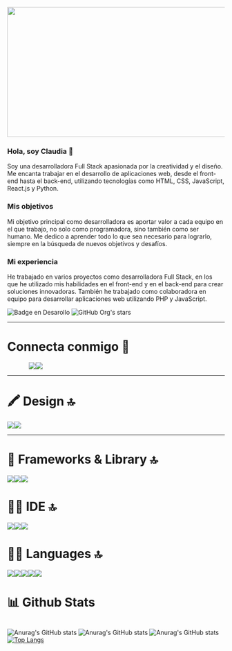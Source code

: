 
<p align="center" >
  <img src="https://ik.imagekit.io/smdxc0e2g3/userscontent2-endpoint/images/b0f8ca2a-eb63-4b95-b114-bbf89d4117b3/7c5eae3552a3ec6e4a5862ca8f55e217.gif?tr=w-320,rt-0"  style="width: 1000px; height: 300px;">
</p>


<h3>Hola, soy Claudia 👋</h3>
Soy una desarrolladora Full Stack apasionada por la creatividad y el diseño. Me encanta trabajar en el desarrollo de aplicaciones web, desde el front-end hasta el back-end, utilizando tecnologías como HTML, CSS, JavaScript, React.js y Python.

<h3>Mis objetivos</h3>
Mi objetivo principal como desarrolladora es aportar valor a cada equipo en el que trabajo, no solo como programadora, sino también como ser humano. Me dedico a aprender todo lo que sea necesario para lograrlo, siempre en la búsqueda de nuevos objetivos y desafíos.

<h3>Mi experiencia</h3>
He trabajado en varios proyectos como desarrolladora Full Stack, en los que he utilizado mis habilidades en el front-end y en el back-end para crear soluciones innovadoras. También he trabajado como colaboradora en equipo para desarrollar aplicaciones web  utilizando PHP y JavaScript. 

 ![Badge en Desarollo](https://img.shields.io/badge/STATUS-EN%20DESAROLLO-green) ![GitHub Org's stars](https://img.shields.io/github/stars/claudiareyesjofre?style=social)

<hr/>

<h1>Connecta conmigo 📌</h1>

<div style="display: flex; margin-left:50px;">
  <img src="https://img.shields.io/badge/GitHub-100000?style=for-the-badge&logo=github&logoColor=white"/>

  <img src="https://img.shields.io/badge/LinkedIn-0077B5?style=for-the-badge&logo=linkedin&logoColor=white"/>
</div>


<hr/>
<h1>🖍 Design 🔝</h1>
<div style="display: flex;">
<img src="https://img.shields.io/badge/Canva-%2300C4CC.svg?&style=for-the-badge&logo=Canva&logoColor=white"/>
<img src="https://img.shields.io/badge/Figma-F24E1E?style=for-the-badge&logo=figma&logoColor=white"/>
</div>

<hr/>
<h1>🚀 Frameworks & Library 🔝</h1>
  <div style="display: flex;">
<img src="https://img.shields.io/badge/Laragon-0E83CD?style=for-the-badge&logo=Laragon&logoColor=white"/>
<img src="https://img.shields.io/badge/Postman-FF6C37?style=for-the-badge&logo=Postman&logoColor=white"/>
<img src="https://img.shields.io/badge/React-20232A?style=for-the-badge&logo=react&logoColor=61DAFB"/>
</div>
<h1> 👩‍💻 IDE 🔝</h1>
    <div style="display: flex;">
<img src="https://img.shields.io/badge/Gitpod-000000?style=for-the-badge&logo=gitpod&logoColor=#FFAE33"/>
<img src="https://img.shields.io/badge/VSCode-0078D4?style=for-the-badge&logo=visual%20studio%20code&logoColor=white" />
<img src="https://img.shields.io/badge/Visual_Studio_Code-0078D4?style=for-the-badge&logo=visual%20studio%20code&logoColor=white"/>
</div>
<h1> 👩‍💻 Languages 🔝 </h1>
 <div style="display: flex;">
<img src="https://img.shields.io/badge/CSS3-1572B6?style=for-the-badge&logo=css3&logoColor=white" />
<img src="https://img.shields.io/badge/HTML5-E34F26?style=for-the-badge&logo=html5&logoColor=white" />
<img src="https://img.shields.io/badge/JavaScript-323330?style=for-the-badge&logo=javascript&logoColor=F7DF1E" />
<img src="https://img.shields.io/badge/json-5E5C5C?style=for-the-badge&logo=json&logoColor=white" />
<img src="https://img.shields.io/badge/Python-FFD43B?style=for-the-badge&logo=python&logoColor=blue" / >
</div>
<h1>📊 Github Stats </h1>
 <div style="display: flex;">
  
![Anurag's GitHub stats](https://github-readme-streak-stats.herokuapp.com/?user=claudiareyesjofre)
![Anurag's GitHub stats](https://github-readme-stats.vercel.app/api?username=claudiareyesjofre&show_icons=true&theme=radical)
![Anurag's GitHub stats](https://github-profile-summary-cards.vercel.app/api/cards/profile-details?username=claudiareyesjofre)
[![Top Langs](https://github-readme-stats.vercel.app/api/top-langs/?username=claudiareyesjofre&layout=compact)](https://github.com/anuraghazra/github-readme-stats)

</div>
